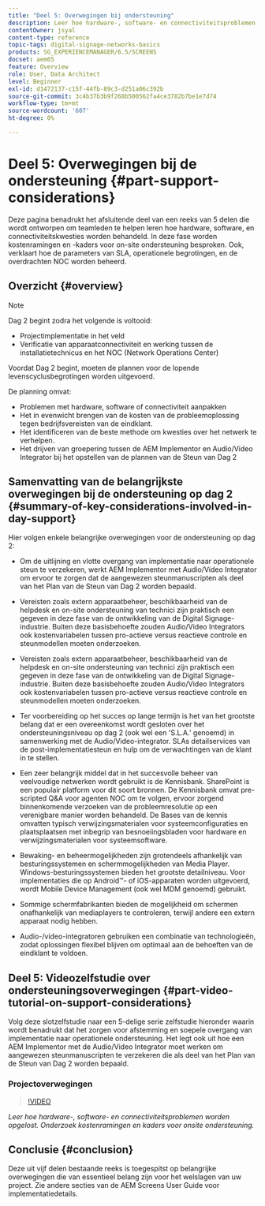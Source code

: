 ```yaml
---
title: "Deel 5: Overwegingen bij ondersteuning"
description: Leer hoe hardware-, software- en connectiviteitsproblemen worden opgelost. Onderzoek kostenramingen en kaders voor onsite ondersteuning. Ook, leer hoe de parameters van SLA, operationele begrotingen, en de overdrachten NOC worden beheerd.
contentOwner: jsyal
content-type: reference
topic-tags: digital-signage-networks-basics
products: SG_EXPERIENCEMANAGER/6.5/SCREENS
docset: aem65
feature: Overview
role: User, Data Architect
level: Beginner
exl-id: d1472137-c15f-44fb-89c3-d251a06c392b
source-git-commit: 3c4b37b3b9f268b500562fa4ce3782b7be1e7d74
workflow-type: tm+mt
source-wordcount: '607'
ht-degree: 0%

---
```


# Deel 5: Overwegingen bij de ondersteuning {#part-support-considerations}

Deze pagina benadrukt het afsluitende deel van een reeks van 5 delen die wordt ontworpen om teamleden te helpen leren hoe hardware, software, en connectiviteitskwesties worden behandeld. In deze fase worden kostenramingen en -kaders voor on-site ondersteuning besproken. Ook, verklaart hoe de parameters van SLA, operationele begrotingen, en de overdrachten NOC worden beheerd.

## Overzicht {#overview}

>[!NOTE]
>
>Dag 2 begint zodra het volgende is voltooid:
>
>* Projectimplementatie in het veld
>* Verificatie van apparaatconnectiviteit en werking tussen de installatietechnicus en het NOC (Network Operations Center)
>
>Voordat Dag 2 begint, moeten de plannen voor de lopende levenscyclusbegrotingen worden uitgevoerd.

De planning omvat:

* Problemen met hardware, software of connectiviteit aanpakken
* Het in evenwicht brengen van de kosten van de probleemoplossing tegen bedrijfsvereisten van de eindklant.
* Het identificeren van de beste methode om kwesties over het netwerk te verhelpen.
* Het drijven van groepering tussen de AEM Implementor en Audio/Video Integrator bij het opstellen van de plannen van de Steun van Dag 2

## Samenvatting van de belangrijkste overwegingen bij de ondersteuning op dag 2 {#summary-of-key-considerations-involved-in-day-support}

Hier volgen enkele belangrijke overwegingen voor de ondersteuning op dag 2:

* Om de uitlijning en vlotte overgang van implementatie naar operationele steun te verzekeren, werkt AEM Implementor met Audio/Video Integrator om ervoor te zorgen dat de aangewezen steunmanuscripten als deel van het Plan van de Steun van Dag 2 worden bepaald.
* Vereisten zoals extern apparaatbeheer, beschikbaarheid van de helpdesk en on-site ondersteuning van technici zijn praktisch een gegeven in deze fase van de ontwikkeling van de Digital Signage-industrie. Buiten deze basisbehoefte zouden Audio/Video Integrators ook kostenvariabelen tussen pro-actieve versus reactieve controle en steunmodellen moeten onderzoeken.

* Vereisten zoals extern apparaatbeheer, beschikbaarheid van de helpdesk en on-site ondersteuning van technici zijn praktisch een gegeven in deze fase van de ontwikkeling van de Digital Signage-industrie. Buiten deze basisbehoefte zouden Audio/Video Integrators ook kostenvariabelen tussen pro-actieve versus reactieve controle en steunmodellen moeten onderzoeken.
* Ter voorbereiding op het succes op lange termijn is het van het grootste belang dat er een overeenkomst wordt gesloten over het ondersteuningsniveau op dag 2 (ook wel een &#39;S.L.A.&#39; genoemd) in samenwerking met de Audio/Video-integrator. SLAs detailservices van de post-implementatiesteun en hulp om de verwachtingen van de klant in te stellen.
* Een zeer belangrijk middel dat in het succesvolle beheer van veelvoudige netwerken wordt gebruikt is de Kennisbank. SharePoint is een populair platform voor dit soort bronnen. De Kennisbank omvat pre-scripted Q&amp;A voor agenten NOC om te volgen, ervoor zorgend binnenkomende verzoeken van de probleemresolutie op een verenigbare manier worden behandeld. De Bases van de kennis omvatten typisch verwijzingsmaterialen voor systeemconfiguraties en plaatsplaatsen met inbegrip van besnoeiingsbladen voor hardware en verwijzingsmaterialen voor systeemsoftware.
* Bewaking- en beheermogelijkheden zijn grotendeels afhankelijk van besturingssystemen en schermmogelijkheden van Media Player. Windows-besturingssystemen bieden het grootste detailniveau. Voor implementaties die op Android™- of iOS-apparaten worden uitgevoerd, wordt Mobile Device Management (ook wel MDM genoemd) gebruikt.
* Sommige schermfabrikanten bieden de mogelijkheid om schermen onafhankelijk van mediaplayers te controleren, terwijl andere een extern apparaat nodig hebben.
* Audio-/video-integratoren gebruiken een combinatie van technologieën, zodat oplossingen flexibel blijven om optimaal aan de behoeften van de eindklant te voldoen.

## Deel 5: Videozelfstudie over ondersteuningsoverwegingen {#part-video-tutorial-on-support-considerations}

Volg deze slotzelfstudie naar een 5-delige serie zelfstudie hieronder waarin wordt benadrukt dat het zorgen voor afstemming en soepele overgang van implementatie naar operationele ondersteuning. Het legt ook uit hoe een AEM Implementor met de Audio/Video Integrator moet werken om aangewezen steunmanuscripten te verzekeren die als deel van het Plan van de Steun van Dag 2 worden bepaald.

### Projectoverwegingen

>[!VIDEO](https://video.tv.adobe.com/v/28383)

*Leer hoe hardware-, software- en connectiviteitsproblemen worden opgelost. Onderzoek kostenramingen en kaders voor onsite ondersteuning.*

## Conclusie {#conclusion}

Deze uit vijf delen bestaande reeks is toegespitst op belangrijke overwegingen die van essentieel belang zijn voor het welslagen van uw project. Zie andere secties van de AEM Screens User Guide voor implementatiedetails.
